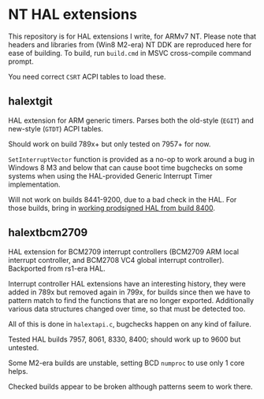 # NT HAL extensions
This repository is for HAL extensions I write, for ARMv7 NT. Please note that headers and libraries from (Win8 M2-era) NT DDK are reproduced here for ease of building. To build, run `build.cmd` in MSVC cross-compile command prompt.

You need correct `CSRT` ACPI tables to load these.

## halextgit
HAL extension for ARM generic timers. Parses both the old-style (`EGIT`) and new-style (`GTDT`) ACPI tables.

Should work on build 789x+ but only tested on 7957+ for now.

`SetInterruptVector` function is provided as a no-op to work around a bug in Windows 8 M3 and below that can cause boot time bugchecks on some systems when using the HAL-provided Generic Interrupt Timer implementation.

Will not work on builds 8441-9200, due to a bad check in the HAL. For those builds, bring in [working prodsigned HAL from build 8400](https://msdl.microsoft.com/download/symbols/hal.dll/4fb707aa3a000/hal.dll).

## halextbcm2709
HAL extension for BCM2709 interrupt controllers (BCM2709 ARM local interrupt controller, and BCM2708 VC4 global interrupt controller). Backported from rs1-era HAL.

Interrupt controller HAL extensions have an interesting history, they were added in 789x but removed again in 799x, for builds since then we have to pattern match to find the functions that are no longer exported. Additionally various data structures changed over time, so that must be detected too.

All of this is done in `halextapi.c`, bugchecks happen on any kind of failure.

Tested HAL builds 7957, 8061, 8330, 8400; should work up to 9600 but untested.

Some M2-era builds are unstable, setting BCD `numproc` to use only 1 core helps.

Checked builds appear to be broken although patterns seem to work there.